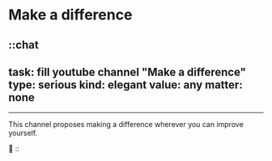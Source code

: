 # Make a difference

::chat
---
task: fill youtube channel "Make a difference"
type: serious
kind: elegant
value: any
matter: none
---

---

This channel proposes making a difference wherever you can improve yourself.

:rocket:
::
